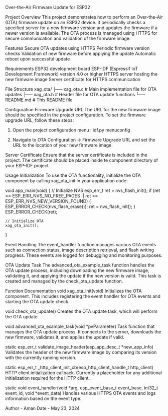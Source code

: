 Over-the-Air Firmware Update for ESP32

Project Overview
This project demonstrates how to perform an Over-the-Air (OTA) firmware update on an ESP32 device. It periodically checks a specified server for a new firmware version and updates the firmware if a newer version is available. The OTA process is managed using HTTPS for secure communication and validation of the firmware image.


Features
Secure OTA updates using HTTPS
Periodic firmware version checks
Validation of new firmware before applying the update
Automatic reboot upon successful update


Requirements
ESP32 development board
ESP-IDF (Espressif IoT Development Framework) version 4.0 or higher
HTTPS server hosting the new firmware image
Server certificate for HTTPS communication


File Structure
xag_ota/
├── xag_ota.c             # Main implementation file for OTA updates
├── xag_ota.h             # Header file for OTA update functions
└── README.md             # This README file

Configuration
Firmware Upgrade URL
The URL for the new firmware image should be specified in the project configuration. To set the firmware upgrade URL, follow these steps:

1. Open the project configuration menu : idf.py menuconfig

2. Navigate to OTA Configuration -> Firmware Upgrade URL and set the URL to the location of your new firmware image.



Server Certificate
Ensure that the server certificate is included in the project. The certificate should be placed inside te component directory of your ESP-IDF project.


Usage
Initialization
To use the OTA functionality, initialize the OTA component by calling xag_ota_init in your application code:

void app_main(void)
{
    // Initialize NVS
    esp_err_t ret = nvs_flash_init();
    if (ret == ESP_ERR_NVS_NO_FREE_PAGES || ret == ESP_ERR_NVS_NEW_VERSION_FOUND)
    {
        ESP_ERROR_CHECK(nvs_flash_erase());
        ret = nvs_flash_init();
    }
    ESP_ERROR_CHECK(ret);

    // Initialize OTA
    xag_ota_init();
}


Event Handling
The event_handler function manages various OTA events such as connection status, image description retrieval, and flash writing progress. These events are logged for debugging and monitoring purposes.


OTA Update Task
The advanced_ota_example_task function handles the OTA update process, including downloading the new firmware image, validating it, and applying the update if the new version is valid. This task is created and managed by the check_ota_update function.

Function Documentation
void xag_ota_init(void)
Initializes the OTA component. This includes registering the event handler for OTA events and starting the OTA update check.

void check_ota_update()
Creates the OTA update task, which will perform the OTA update.

void advanced_ota_example_task(void *pvParameter)
Task function that manages the OTA update process. It connects to the server, downloads the new firmware, validates it, and applies the update if valid.

static esp_err_t validate_image_header(esp_app_desc_t *new_app_info)
Validates the header of the new firmware image by comparing its version with the currently running version.

static esp_err_t _http_client_init_cb(esp_http_client_handle_t http_client)
HTTP client initialization callback. Currently a placeholder for any additional initialization required for the HTTP client.

static void event_handler(void *arg, esp_event_base_t event_base, int32_t event_id, void *event_data)
Handles various HTTPS OTA events and logs information based on the event type.

Author - Aman
Date - May 23, 2024
